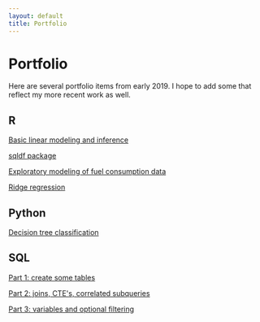 ```yaml
---
layout: default
title: Portfolio
---
```


Portfolio
===

Here are several portfolio items from early 2019.  I hope to add some that reflect my more recent work as well.

R
---
[Basic linear modeling and inference](../portfolio/2019-02-09-R-basic-linear-modeling-and-inference)

[sqldf package](../portfolio/2019-02-24-R-sqldf-package.html)

[Exploratory modeling of fuel consumption data](../portfolio/2019-03-02-R-modeling-fuel-consumption.html)

[Ridge regression](../portfolio/2019-04-03-R-ridge-regression.html)




Python
---
[Decision tree classification](../portfolio/2019-03-13-Py-decision-tree.html)




SQL
---

[Part 1: create some tables](../portfolio/2019-02-24-SQL-create-scheduling-example-tables)

[Part 2: joins, CTE's, correlated subqueries](../portfolio/2019-02-24-SQL-joins-ctes-correlated-subqueries)

[Part 3: variables and optional filtering](../portfolio/2019-02-24-SQL-variables-optional-filtering)


